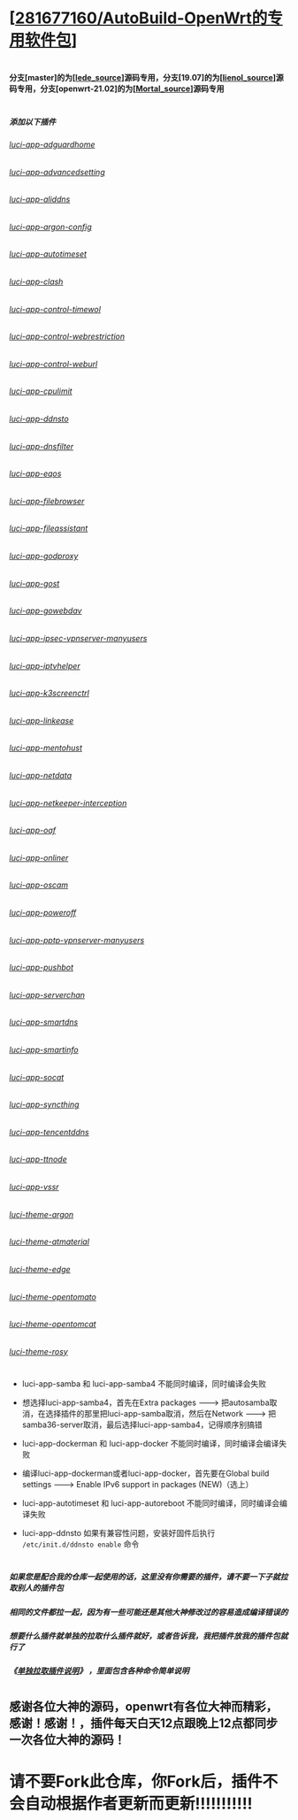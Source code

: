 # [[281677160/AutoBuild-OpenWrt的专用软件包](https://github.com/281677160/AutoBuild-OpenWrt)]

#
#### 分支[master]的为[[lede_source](https://github.com/coolsnowwolf/lede)]源码专用，分支[19.07]的为[[lienol_source](https://github.com/Lienol/openwrt)]源码专用，分支[openwrt-21.02]的为[[Mortal_source](https://github.com/immortalwrt/immortalwrt)]源码专用
#

##### 添加以下插件
###### [luci-app-adguardhome](#/README.md)
###### [luci-app-advancedsetting](#/README.md)
###### [luci-app-aliddns](#/README.md)
###### [luci-app-argon-config](#/README.md)
###### [luci-app-autotimeset](#/README.md)
###### [luci-app-clash](#/README.md)
###### [luci-app-control-timewol](#/README.md)
###### [luci-app-control-webrestriction](#/README.md)
###### [luci-app-control-weburl](#/README.md)
###### [luci-app-cpulimit](#/README.md)
###### [luci-app-ddnsto](#/README.md)
###### [luci-app-dnsfilter](#/README.md)
###### [luci-app-eqos](#/README.md)
###### [luci-app-filebrowser](#/README.md)
###### [luci-app-fileassistant](#/README.md)
###### [luci-app-godproxy](#/README.md)
###### [luci-app-gost](#/README.md)
###### [luci-app-gowebdav](#/README.md)
###### [luci-app-ipsec-vpnserver-manyusers](#/README.md)
###### [luci-app-iptvhelper](#/README.md)
###### [luci-app-k3screenctrl](#/README.md)
###### [luci-app-linkease](#/README.md)
###### [luci-app-mentohust](#/README.md)
###### [luci-app-netdata](#/README.md)
###### [luci-app-netkeeper-interception](#/README.md)
###### [luci-app-oaf](#/README.md)
###### [luci-app-onliner](#/README.md)
###### [luci-app-oscam](#/README.md)
###### [luci-app-poweroff](#/README.md)
###### [luci-app-pptp-vpnserver-manyusers](#/README.md)
###### [luci-app-pushbot](#/README.md)
###### [luci-app-serverchan](#/README.md)
###### [luci-app-smartdns](#/README.md)
###### [luci-app-smartinfo](#/README.md)
###### [luci-app-socat](#/README.md)
###### [luci-app-syncthing](#/README.md)
###### [luci-app-tencentddns](#/README.md)
###### [luci-app-ttnode](#/README.md)
###### [luci-app-vssr](#/README.md)
###### [luci-theme-argon](#/README.md)
###### [luci-theme-atmaterial](#/README.md)
###### [luci-theme-edge](#/README.md)
###### [luci-theme-opentomato](#/README.md)
###### [luci-theme-opentomcat](#/README.md)
###### [luci-theme-rosy](#/README.md)
#

#

- luci-app-samba 和 luci-app-samba4 不能同时编译，同时编译会失败
- 想选择luci-app-samba4，首先在Extra packages ---> 把autosamba取消，在选择插件的那里把luci-app-samba取消，然后在Network ---> 把 samba36-server取消，最后选择luci-app-samba4，记得顺序别搞错

- luci-app-dockerman 和 luci-app-docker 不能同时编译，同时编译会编译失败
- 编译luci-app-dockerman或者luci-app-docker，首先要在Global build settings ---> Enable IPv6 support in packages (NEW)（选上）

- luci-app-autotimeset 和 luci-app-autoreboot 不能同时编译，同时编译会编译失败

- luci-app-ddnsto  如果有兼容性问题，安装好固件后执行 `/etc/init.d/ddnsto enable` 命令

#
#
##### 如果您是配合我的仓库一起使用的话，这里没有你需要的插件，请不要一下子就拉取别人的插件包
##### 相同的文件都拉一起，因为有一些可能还是其他大神修改过的容易造成编译错误的
##### 想要什么插件就单独的拉取什么插件就好，或者告诉我，我把插件放我的插件包就行了
##### 《[单独拉取插件说明](https://github.com/danshui-git/shuoming/blob/master/ming.md)》 ，里面包含各种命令简单说明
#
#
## 感谢各位大神的源码，openwrt有各位大神而精彩，感谢！感谢！，插件每天白天12点跟晚上12点都同步一次各位大神的源码！

#

# 请不要Fork此仓库，你Fork后，插件不会自动根据作者更新而更新!!!!!!!!!!!

